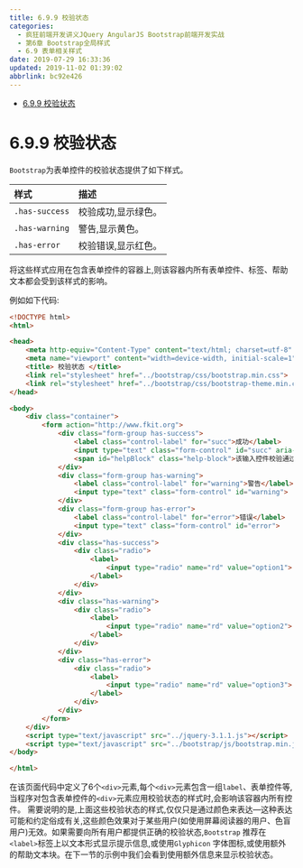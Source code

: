 ```yaml
---
title: 6.9.9 校验状态
categories: 
  - 疯狂前端开发讲义JQuery AngularJS Bootstrap前端开发实战
  - 第6章 Bootstrap全局样式
  - 6.9 表单相关样式
date: 2019-07-29 16:33:36
updated: 2019-11-02 01:39:02
abbrlink: bc92e426
---
```

- [6.9.9 校验状态](/ReadingNotes/bc92e426/#6-9-9-校验状态)

<!--more-->
<script src="https://cdn.bootcss.com/jquery/3.4.0/jquery.slim.min.js"></script>
<script>$(document).ready(function () {$(".post-body > ul:nth-child(1)").hide();});</script>

<!--end-->
<!--SSTStart-->
# 6.9.9 校验状态 #
`Bootstrap`为表单控件的校验状态提供了如下样式。

|样式|描述|
|:---|:---|
|`.has-success`|校验成功,显示绿色。|
|`.has-warning`|警告,显示黄色。|
|`.has-error`|校验错误,显示红色。|
将这些样式应用在包含表单控件的容器上,则该容器内所有表单控件、标签、帮助文本都会受到该样式的影响。

例如如下代码:
```html
<!DOCTYPE html>
<html>

<head>
	<meta http-equiv="Content-Type" content="text/html; charset=utf-8" />
	<meta name="viewport" content="width=device-width, initial-scale=1">
	<title> 校验状态 </title>
	<link rel="stylesheet" href="../bootstrap/css/bootstrap.min.css">
	<link rel="stylesheet" href="../bootstrap/css/bootstrap-theme.min.css">
</head>

<body>
	<div class="container">
		<form action="http://www.fkit.org">
			<div class="form-group has-success">
				<label class="control-label" for="succ">成功</label>
				<input type="text" class="form-control" id="succ" aria-describedby="helpBlock">
				<span id="helpBlock" class="help-block">该输入控件校验通过.</span>
			</div>
			<div class="form-group has-warning">
				<label class="control-label" for="warning">警告</label>
				<input type="text" class="form-control" id="warning">
			</div>
			<div class="form-group has-error">
				<label class="control-label" for="error">错误</label>
				<input type="text" class="form-control" id="error">
			</div>
			<div class="has-success">
				<div class="radio">
					<label>
						<input type="radio" name="rd" value="option1"> 成功状态的单选框
					</label>
				</div>
			</div>
			<div class="has-warning">
				<div class="radio">
					<label>
						<input type="radio" name="rd" value="option2"> 警告状态的单选框
					</label>
				</div>
			</div>
			<div class="has-error">
				<div class="radio">
					<label>
						<input type="radio" name="rd" value="option3"> 错误状态的单选框
					</label>
				</div>
			</div>
		</form>
	</div>
	<script type="text/javascript" src="../jquery-3.1.1.js"></script>
	<script type="text/javascript" src="../bootstrap/js/bootstrap.min.js"></script>
</body>

</html>
```
在该页面代码中定义了6个`<div>`元素,每个`<div>`元素包含一组`label`、表单控件等,当程序对包含表单控件的`<div>`元素应用校验状态的样式时,会影响该容器内所有控件。
需要说明的是,上面这些校验状态的样式,仅仅只是通过颜色来表达—这种表达可能和约定俗成有关,这些颜色效果对于某些用户(如使用屏幕阅读器的用户、色盲用户)无效。如果需要向所有用户都提供正确的校验状态,`Bootstrap` 推荐在`<label>`标签上以文本形式显示提示信息,或使用`Glyphicon` 字体图标,或使用额外的帮助文本块。在下一节的示例中我们会看到使用额外信息来显示校验状态。
<!--SSTStop-->


